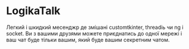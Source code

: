 # LogikaTalk
Легкий і шкидкий месенджр де змішані customtkinter, threadiь чи ng і socket.
Ви з вашими друзями можете приєднатись до одної мережі і ваш чат буде тільки вашим, який буде вашим секретним чатом.
